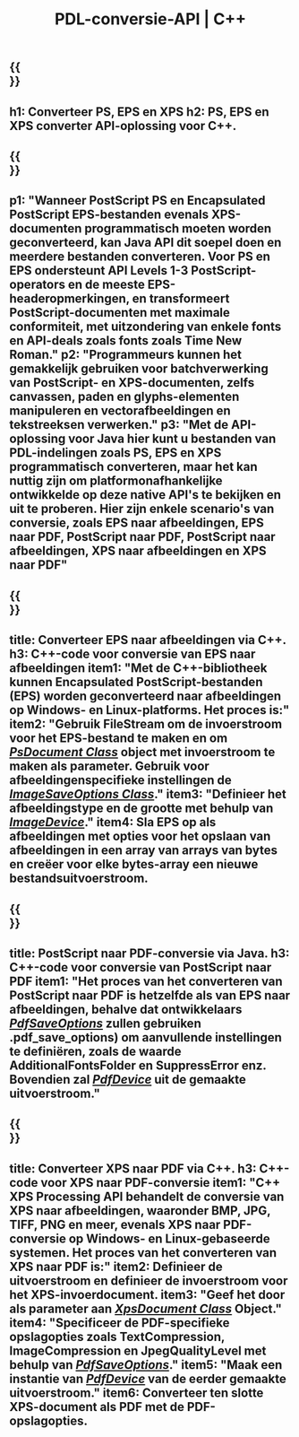 ﻿---
translation: true
template: /_templates/_conversion-cpp.md
title: PDL-conversie-API | C++
url: /cpp/conversion/
description: Converteer PS, EPS en XPS naar PDF en afbeeldingen, inclusief BMP, JPG, PNG en TIFF met behulp van de C++-bibliotheek met de Aspose.Page PDL-conversiefunctionaliteit.
family: page
platformtag: cpp
feature: conversion
---

{{<section banner>}}
---
h1: Converteer PS, EPS en XPS
h2: PS, EPS en XPS converter API-oplossing voor C++.
---

{{<section overview>}}
---
p1: "Wanneer PostScript PS en Encapsulated PostScript EPS-bestanden evenals XPS-documenten programmatisch moeten worden geconverteerd, kan Java API dit soepel doen en meerdere bestanden converteren. Voor PS en EPS ondersteunt API Levels 1-3 PostScript-operators en de meeste EPS-headeropmerkingen, en transformeert PostScript-documenten met maximale conformiteit, met uitzondering van enkele fonts en API-deals zoals fonts zoals Time New Roman."
p2: "Programmeurs kunnen het gemakkelijk gebruiken voor batchverwerking van PostScript- en XPS-documenten, zelfs canvassen, paden en glyphs-elementen manipuleren en vectorafbeeldingen en tekstreeksen verwerken."
p3: "Met de API-oplossing voor Java hier kunt u bestanden van PDL-indelingen zoals PS, EPS en XPS programmatisch converteren, maar het kan nuttig zijn om platformonafhankelijke ontwikkelde op deze native API's te bekijken en uit te proberen. Hier zijn enkele scenario's van conversie, zoals EPS naar afbeeldingen, EPS naar PDF, PostScript naar PDF, PostScript naar afbeeldingen, XPS naar afbeeldingen en XPS naar PDF"
---

{{<section feature1>}}
---
title: Converteer EPS naar afbeeldingen via C++.
h3: C++-code voor conversie van EPS naar afbeeldingen
item1: "Met de C++-bibliotheek kunnen Encapsulated PostScript-bestanden (EPS) worden geconverteerd naar afbeeldingen op Windows- en Linux-platforms. Het proces is:"
item2: "Gebruik FileStream om de invoerstroom voor het EPS-bestand te maken en om [*PsDocument Class*](https://reference.aspose.com/page/cpp/class/aspose.page.e_p_s.ps_document) object met invoerstroom te maken als parameter. Gebruik voor afbeeldingenspecifieke instellingen de [*ImageSaveOptions Class*](https://reference.aspose.com/page/cpp/class/aspose.page.e_p_s.device.image_save_options)."
item3: "Definieer het afbeeldingstype en de grootte met behulp van [*ImageDevice*](https://reference.aspose.com/page/cpp/class/aspose.page.e_p_s.device.image_device)."
item4: Sla EPS op als afbeeldingen met opties voor het opslaan van afbeeldingen in een array van arrays van bytes en creëer voor elke bytes-array een nieuwe bestandsuitvoerstroom.
---


{{<section feature2>}}
---
title: PostScript naar PDF-conversie via Java.
h3: C++-code voor conversie van PostScript naar PDF
item1: "Het proces van het converteren van PostScript naar PDF is hetzelfde als van EPS naar afbeeldingen, behalve dat ontwikkelaars [*PdfSaveOptions*](https://reference.aspose.com/page/cpp/class/aspose.page.e_p_s.device) zullen gebruiken .pdf_save_options) om aanvullende instellingen te definiëren, zoals de waarde AdditionalFontsFolder en SuppressError enz. Bovendien zal [*PdfDevice*](https://reference.aspose.com/page/cpp/class/aspose.page.e_p_s.device.pdf_device) uit de gemaakte uitvoerstroom."
---

{{<section feature3>}}
---
title: Converteer XPS naar PDF via C++.
h3: C++-code voor XPS naar PDF-conversie
item1: "C++ XPS Processing API behandelt de conversie van XPS naar afbeeldingen, waaronder BMP, JPG, TIFF, PNG en meer, evenals XPS naar PDF-conversie op Windows- en Linux-gebaseerde systemen. Het proces van het converteren van XPS naar PDF is:"
item2: Definieer de uitvoerstroom en definieer de invoerstroom voor het XPS-invoerdocument.
item3: "Geef het door als parameter aan [*XpsDocument Class*](https://reference.aspose.com/page/cpp/class/aspose.page.x_p_s.xps_document) Object."
item4: "Specificeer de PDF-specifieke opslagopties zoals TextCompression, ImageCompression en JpegQualityLevel met behulp van [*PdfSaveOptions*](https://reference.aspose.com/page/cpp/class/aspose.page.x_p_s.presentation.pdf.pdf_save_options)."
item5: "Maak een instantie van [*PdfDevice*](https://reference.aspose.com/page/cpp/class/aspose.page.x_p_s.presentation.pdf.pdf_device) van de eerder gemaakte uitvoerstroom."
item6: Converteer ten slotte XPS-document als PDF met de PDF-opslagopties.
---
